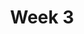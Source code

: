 ---
title: Week 3
weekNumber: 3
days:
- date: 2022-09-06
  events:
    ? '**Lecture 4**{: .label .label-lecture } Data Cleaning and EDA'
    : '[Ch. 8-9](https://www.textbook.ds100.org/ch/08/files_intro.html)'
    ? '**Discussion 2**{: .label .label-disc } Pandas [worksheet](https://drive.google.com/file/d/1jQRVn14gPftvFgPmGyJg9vxGoghHWPyl/view?usp=sharing), [groupwork notebook](https://data100.datahub.berkeley.edu/hub/user-redirect/git-pull?repo=https%3A%2F%2Fgithub.com%2FDS-100%2Ffa22&branch=main&urlpath=lab%2Ftree%2Ffa22%2Fdisc%2Fdisc02%2Fdisc02_groupwork.ipynb)' 
    : ''
- date: 2022-09-08
  events:
    ? '**Lecture 5**{: .label .label-lecture } Regex'
    : '[Ch. 13](https://www.textbook.ds100.org/ch/13/text_intro.html)'
    ? '**Quick Check 3**{: .label .label-survey } Quick Check 3'
    : ''
- date: 2022-09-09
  events:
    ? '**Lab 3**{: .label .label-lab } Data Cleaning and EDA and Regex'
    ? '**Homework 3**{: .label .label-hw } Tweets'
---